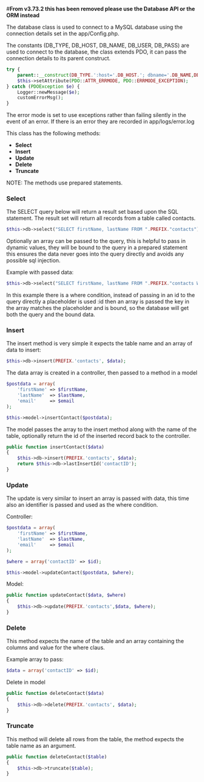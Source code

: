 #**From v3.73.2 this has been removed please use the Database API or the ORM instead**

The database class is used to connect to a MySQL database using the connection details set in the app/Config.php.

The constants (DB_TYPE, DB_HOST, DB_NAME, DB_USER, DB_PASS) are used to connect to the database, the class extends PDO, it can pass the connection details to its parent construct.

```php
try {
    parent::__construct(DB_TYPE.':host='.DB_HOST.'; dbname='.DB_NAME,DB_USER,DB_PASS);
    $this->setAttribute(PDO::ATTR_ERRMODE, PDO::ERRMODE_EXCEPTION);
} catch (PDOException $e) {
    Logger::newMessage($e);
    customErrorMsg();
}
```

The error mode is set to use exceptions rather than failing silently in the event of an error. If there is an error they are recorded in app/logs/error.log

This class has the following methods:

* **Select**
* **Insert**
* **Update**
* **Delete**
* **Truncate**

NOTE: The methods use prepared statements.

### Select

The SELECT query below will return a result set based upon the SQL statement. The result set will return all records from a table called contacts.

```php
$this->db->select("SELECT firstName, lastName FROM ".PREFIX."contacts");
```

Optionally an array can be passed to the query, this is helpful to pass in dynamic values, they will be bound to the query in a prepared statement this ensures the data never goes into the query directly and avoids any possible sql injection.

Example with passed data:

```php
$this->db->select("SELECT firstName, lastName FROM ".PREFIX."contacts WHERE contactID = :id", array(':id' => $id));
```

In this example there is a where condition, instead of passing in an id to the query directly a placeholder is used :id then an array is passed the key in the array matches the placeholder and is bound, so the database will get both the query and the bound data.

### Insert

The insert method is very simple it expects the table name and an array of data to insert:

```php
$this->db->insert(PREFIX.'contacts', $data);
```

The data array is created in a controller, then passed to a method in a model

```php
$postdata = array(
    'firstName' => $firstName,
    'lastName'  => $lastName,                                 
    'email'     => $email                            
);

$this->model->insertContact($postdata); 
```

The model passes the array to the insert method along with the name of the table, optionally return the id of the inserted record back to the controller.

```php
public function insertContact($data)
{
    $this->db->insert(PREFIX.'contacts', $data);
    return $this->db->lastInsertId('contactID');
}
```

### Update

The update is very similar to insert an array is passed with data, this time also an identifier is passed and used as the where condition.

Controller:
```php
$postdata = array(
    'firstName' => $firstName,
    'lastName'  => $lastName,                                 
    'email'     => $email                            
);

$where = array('contactID' => $id);

$this->model->updateContact($postdata, $where); 
```

Model:

```php
public function updateContact($data, $where)
{
    $this->db->update(PREFIX.'contacts',$data, $where);
}
```

### Delete

This method expects the name of the table and an array containing the columns and value for the where claus.

Example array to pass:

```php
$data = array('contactID' => $id);
```

Delete in model

```php
public function deleteContact($data)
{
    $this->db->delete(PREFIX.'contacts', $data);
}
```

### Truncate

This method will delete all rows from the table, the method expects the table name as an argument.

```php
public function deleteContact($table)
{
    $this->db->truncate($table);
}
```
